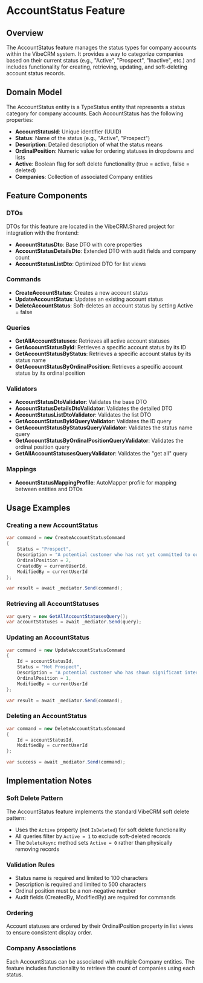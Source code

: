 # AccountStatus Feature

## Overview
The AccountStatus feature manages the status types for company accounts within the VibeCRM system. It provides a way to categorize companies based on their current status (e.g., "Active", "Prospect", "Inactive", etc.) and includes functionality for creating, retrieving, updating, and soft-deleting account status records.

## Domain Model
The AccountStatus entity is a TypeStatus entity that represents a status category for company accounts. Each AccountStatus has the following properties:

- **AccountStatusId**: Unique identifier (UUID)
- **Status**: Name of the status (e.g., "Active", "Prospect")
- **Description**: Detailed description of what the status means
- **OrdinalPosition**: Numeric value for ordering statuses in dropdowns and lists
- **Active**: Boolean flag for soft delete functionality (true = active, false = deleted)
- **Companies**: Collection of associated Company entities

## Feature Components

### DTOs
DTOs for this feature are located in the VibeCRM.Shared project for integration with the frontend:
- **AccountStatusDto**: Base DTO with core properties
- **AccountStatusDetailsDto**: Extended DTO with audit fields and company count
- **AccountStatusListDto**: Optimized DTO for list views

### Commands
- **CreateAccountStatus**: Creates a new account status
- **UpdateAccountStatus**: Updates an existing account status
- **DeleteAccountStatus**: Soft-deletes an account status by setting Active = false

### Queries
- **GetAllAccountStatuses**: Retrieves all active account statuses
- **GetAccountStatusById**: Retrieves a specific account status by its ID
- **GetAccountStatusByStatus**: Retrieves a specific account status by its status name
- **GetAccountStatusByOrdinalPosition**: Retrieves a specific account status by its ordinal position

### Validators
- **AccountStatusDtoValidator**: Validates the base DTO
- **AccountStatusDetailsDtoValidator**: Validates the detailed DTO
- **AccountStatusListDtoValidator**: Validates the list DTO
- **GetAccountStatusByIdQueryValidator**: Validates the ID query
- **GetAccountStatusByStatusQueryValidator**: Validates the status name query
- **GetAccountStatusByOrdinalPositionQueryValidator**: Validates the ordinal position query
- **GetAllAccountStatusesQueryValidator**: Validates the "get all" query

### Mappings
- **AccountStatusMappingProfile**: AutoMapper profile for mapping between entities and DTOs

## Usage Examples

### Creating a new AccountStatus
```csharp
var command = new CreateAccountStatusCommand
{
    Status = "Prospect",
    Description = "A potential customer who has not yet committed to our services",
    OrdinalPosition = 2,
    CreatedBy = currentUserId,
    ModifiedBy = currentUserId
};

var result = await _mediator.Send(command);
```

### Retrieving all AccountStatuses
```csharp
var query = new GetAllAccountStatusesQuery();
var accountStatuses = await _mediator.Send(query);
```

### Updating an AccountStatus
```csharp
var command = new UpdateAccountStatusCommand
{
    Id = accountStatusId,
    Status = "Hot Prospect",
    Description = "A potential customer who has shown significant interest",
    OrdinalPosition = 1,
    ModifiedBy = currentUserId
};

var result = await _mediator.Send(command);
```

### Deleting an AccountStatus
```csharp
var command = new DeleteAccountStatusCommand
{
    Id = accountStatusId,
    ModifiedBy = currentUserId
};

var success = await _mediator.Send(command);
```

## Implementation Notes

### Soft Delete Pattern
The AccountStatus feature implements the standard VibeCRM soft delete pattern:
- Uses the `Active` property (not `IsDeleted`) for soft delete functionality
- All queries filter by `Active = 1` to exclude soft-deleted records
- The `DeleteAsync` method sets `Active = 0` rather than physically removing records

### Validation Rules
- Status name is required and limited to 100 characters
- Description is required and limited to 500 characters
- Ordinal position must be a non-negative number
- Audit fields (CreatedBy, ModifiedBy) are required for commands

### Ordering
Account statuses are ordered by their OrdinalPosition property in list views to ensure consistent display order.

### Company Associations
Each AccountStatus can be associated with multiple Company entities. The feature includes functionality to retrieve the count of companies using each status.

